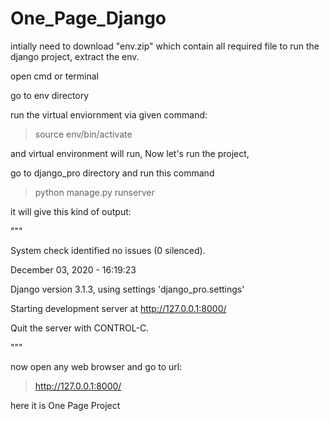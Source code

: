 # One_Page_Django

intially need to download "env.zip" which contain all required file to run the django project,
extract the env.

open cmd or terminal 

go to env directory 

run the virtual enviornment via given command:

> source env/bin/activate

and virtual environment will run, Now let's run the project,

go to django_pro directory and run this command

> python manage.py runserver

it will give this kind of output:

"""

System check identified no issues (0 silenced).

December 03, 2020 - 16:19:23

Django version 3.1.3, using settings 'django_pro.settings'

Starting development server at http://127.0.0.1:8000/

Quit the server with CONTROL-C.

"""

now open any web browser and go to url:

>http://127.0.0.1:8000/

here it is One Page Project
